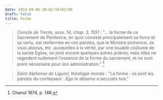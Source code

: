 ```yaml
---
date: 2024-09-06 20:02:55+02:00
draft: false
title: Forme
---
```





> *Concile de Trente, sess. 14, chap. 3, 1551* : "... la forme de ce Sacrement de Pénitence, en quoi consiste principalement sa force et sa vertu, est renfermée en ces paroles, que le Ministre prononce, Je vous absous, etc. auxquelles à la vérité, par une louable coûtume de la sainte Eglise, on joint encore quelques autres prières; mais elles ne regardent nullement l'essence de la forme du sacrement, et ne sont point nécessaire pour son administration." [^1]

[^1]: Chanut 1674, p. 148.

> *Saint Alphonse de Liguori, théologie morale* : "La forme : ce sont les paroles du confesseur : *Ego te absolvo a peccatis tuis*."

